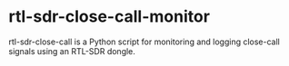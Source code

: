 # rtl-sdr-close-call-monitor
rtl-sdr-close-call is a Python script for monitoring and logging close-call signals using an RTL-SDR dongle.

